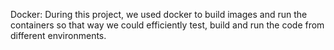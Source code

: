 Docker: During this project, we used docker to build images and run the containers so that way we could efficiently test, build and run the code from different environments.
